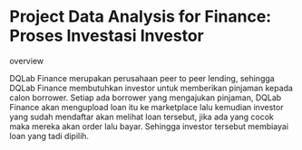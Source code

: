 # Project Data Analysis for Finance: Proses Investasi Investor

overview

DQLab Finance merupakan perusahaan peer to peer lending, sehingga DQLab Finance membutuhkan investor untuk memberikan pinjaman kepada calon borrower.
Setiap ada borrower yang mengajukan pinjaman, DQLab Finance akan mengupload loan itu ke marketplace lalu kemudian investor yang sudah mendaftar akan melihat loan tersebut, jika ada yang cocok maka mereka akan order lalu bayar. Sehingga investor tersebut membiayai loan yang tadi dipilih.
